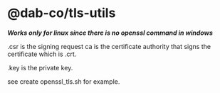 # @dab-co/tls-utils

***Works only for linux since there is no openssl command in windows***

.csr is the signing request
ca is the certificate authority that signs the certificate which is .crt.

.key is the private key.

see create openssl_tls.sh for example.
